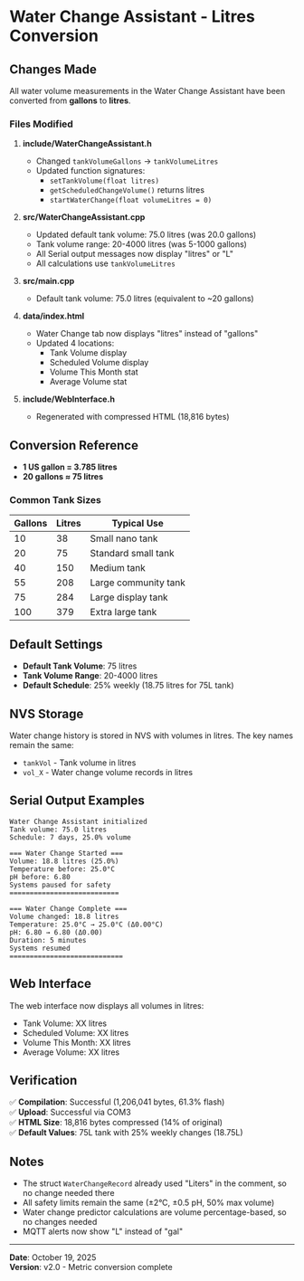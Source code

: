 # Water Change Assistant - Litres Conversion

## Changes Made

All water volume measurements in the Water Change Assistant have been converted from **gallons** to **litres**.

### Files Modified

1. **include/WaterChangeAssistant.h**
   - Changed `tankVolumeGallons` → `tankVolumeLitres`
   - Updated function signatures:
     - `setTankVolume(float litres)`
     - `getScheduledChangeVolume()` returns litres
     - `startWaterChange(float volumeLitres = 0)`

2. **src/WaterChangeAssistant.cpp**
   - Updated default tank volume: 75.0 litres (was 20.0 gallons)
   - Tank volume range: 20-4000 litres (was 5-1000 gallons)
   - All Serial output messages now display "litres" or "L"
   - All calculations use `tankVolumeLitres`

3. **src/main.cpp**
   - Default tank volume: 75.0 litres (equivalent to ~20 gallons)

4. **data/index.html**
   - Water Change tab now displays "litres" instead of "gallons"
   - Updated 4 locations:
     - Tank Volume display
     - Scheduled Volume display
     - Volume This Month stat
     - Average Volume stat

5. **include/WebInterface.h**
   - Regenerated with compressed HTML (18,816 bytes)

## Conversion Reference

- **1 US gallon = 3.785 litres**
- **20 gallons ≈ 75 litres**

### Common Tank Sizes

| Gallons | Litres | Typical Use |
|---------|--------|-------------|
| 10      | 38     | Small nano tank |
| 20      | 75     | Standard small tank |
| 40      | 150    | Medium tank |
| 55      | 208    | Large community tank |
| 75      | 284    | Large display tank |
| 100     | 379    | Extra large tank |

## Default Settings

- **Default Tank Volume**: 75 litres
- **Tank Volume Range**: 20-4000 litres
- **Default Schedule**: 25% weekly (18.75 litres for 75L tank)

## NVS Storage

Water change history is stored in NVS with volumes in litres. The key names remain the same:
- `tankVol` - Tank volume in litres
- `vol_X` - Water change volume records in litres

## Serial Output Examples

```
Water Change Assistant initialized
Tank volume: 75.0 litres
Schedule: 7 days, 25.0% volume

=== Water Change Started ===
Volume: 18.8 litres (25.0%)
Temperature before: 25.0°C
pH before: 6.80
Systems paused for safety
===========================

=== Water Change Complete ===
Volume changed: 18.8 litres
Temperature: 25.0°C → 25.0°C (Δ0.00°C)
pH: 6.80 → 6.80 (Δ0.00)
Duration: 5 minutes
Systems resumed
============================
```

## Web Interface

The web interface now displays all volumes in litres:
- Tank Volume: XX litres
- Scheduled Volume: XX litres  
- Volume This Month: XX litres
- Average Volume: XX litres

## Verification

✅ **Compilation**: Successful (1,206,041 bytes, 61.3% flash)  
✅ **Upload**: Successful via COM3  
✅ **HTML Size**: 18,816 bytes compressed (14% of original)  
✅ **Default Values**: 75L tank with 25% weekly changes (18.75L)

## Notes

- The struct `WaterChangeRecord` already used "Liters" in the comment, so no change needed there
- All safety limits remain the same (±2°C, ±0.5 pH, 50% max volume)
- Water change predictor calculations are volume percentage-based, so no changes needed
- MQTT alerts now show "L" instead of "gal"

---

**Date**: October 19, 2025  
**Version**: v2.0 - Metric conversion complete
